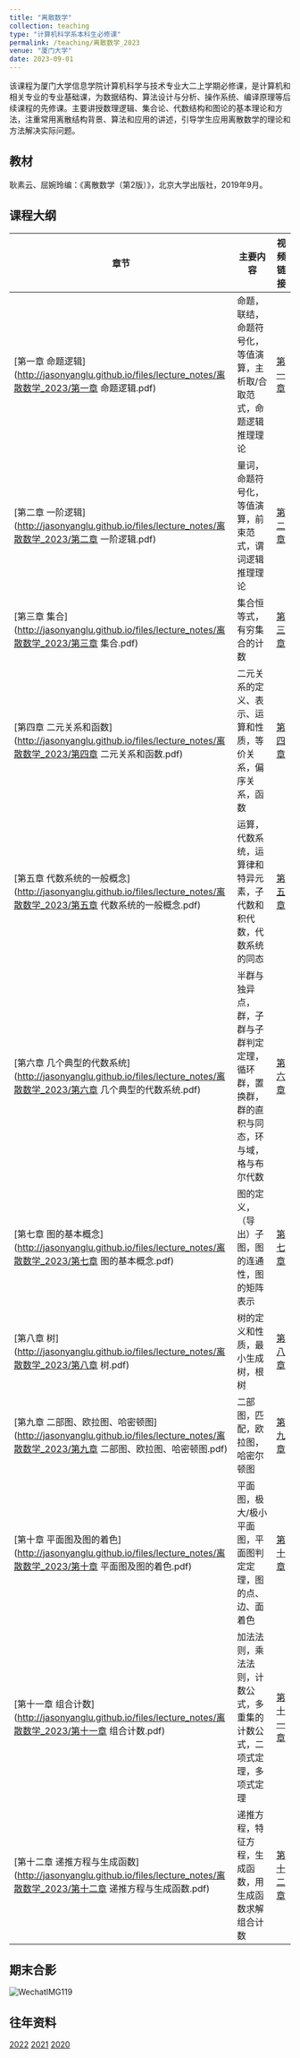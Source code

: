 ```yaml
---
title: "离散数学"
collection: teaching
type: "计算机科学系本科生必修课"
permalink: /teaching/离散数学_2023
venue: "厦门大学"
date: 2023-09-01
---
```


该课程为厦门大学信息学院计算机科学与技术专业大二上学期必修课，是计算机和相关专业的专业基础课，为数据结构、算法设计与分析、操作系统、编译原理等后续课程的先修课。主要讲授数理逻辑、集合论、代数结构和图论的基本理论和方法，注重常用离散结构背景、算法和应用的讲述，引导学生应用离散数学的理论和方法解决实际问题。  

## 教材

耿素云、屈婉玲编：《离散数学（第2版）》，北京大学出版社，2019年9月。

## 课程大纲

| 章节                                                         | 主要内容                                                     | 视频链接                                                 |
| ------------------------------------------------------------ | ------------------------------------------------------------ | -------------------------------------------------------- |
| [第一章 命题逻辑](http://jasonyanglu.github.io/files/lecture_notes/离散数学_2023/第一章 命题逻辑.pdf) | 命题，联结，命题符号化，等值演算，主析取/合取范式，命题逻辑推理理论 | [第一章](https://www.bilibili.com/video/BV1U44y147zT/)   |
| [第二章 一阶逻辑](http://jasonyanglu.github.io/files/lecture_notes/离散数学_2023/第二章 一阶逻辑.pdf) | 量词，命题符号化，等值演算，前束范式，谓词逻辑推理理论       | [第二章](https://www.bilibili.com/video/BV1kf4y1c7Pk/)   |
| [第三章 集合](http://jasonyanglu.github.io/files/lecture_notes/离散数学_2023/第三章 集合.pdf) | 集合恒等式，有穷集合的计数                                   | [第三章](https://www.bilibili.com/video/BV1cu411f7vP/)   |
| [第四章 二元关系和函数](http://jasonyanglu.github.io/files/lecture_notes/离散数学_2023/第四章 二元关系和函数.pdf) | 二元关系的定义、表示、运算和性质，等价关系，偏序关系，函数   | [第四章](https://www.bilibili.com/video/BV1wP4y1b7az/)   |
| [第五章 代数系统的一般概念](http://jasonyanglu.github.io/files/lecture_notes/离散数学_2023/第五章 代数系统的一般概念.pdf) | 运算，代数系统，运算律和特异元素，子代数和积代数，代数系统的同态 | [第五章](https://www.bilibili.com/video/BV1dR4y147PD/)   |
| [第六章 几个典型的代数系统](http://jasonyanglu.github.io/files/lecture_notes/离散数学_2023/第六章 几个典型的代数系统.pdf) | 半群与独异点，群，子群与子群判定定理，循环群，置换群，群的直积与同态，环与域，格与布尔代数 | [第六章](https://www.bilibili.com/video/BV14Z4y197HJ/)   |
| [第七章 图的基本概念](http://jasonyanglu.github.io/files/lecture_notes/离散数学_2023/第七章 图的基本概念.pdf) | 图的定义，（导出）子图，图的连通性，图的矩阵表示             | [第七章](https://www.bilibili.com/video/BV1b34y1d7rW/)   |
| [第八章 树](http://jasonyanglu.github.io/files/lecture_notes/离散数学_2023/第八章 树.pdf) | 树的定义和性质，最小生成树，根树                             | [第八章](https://www.bilibili.com/video/BV1T34y1R7sE/)   |
| [第九章 二部图、欧拉图、哈密顿图](http://jasonyanglu.github.io/files/lecture_notes/离散数学_2023/第九章 二部图、欧拉图、哈密顿图.pdf) | 二部图，匹配，欧拉图，哈密尔顿图                             | [第九章](https://www.bilibili.com/video/BV1AQ4y1i7F2/)   |
| [第十章 平面图及图的着色](http://jasonyanglu.github.io/files/lecture_notes/离散数学_2023/第十章 平面图及图的着色.pdf) | 平面图，极大/极小平面图，平面图判定定理，图的点、边、面着色  | [第十章](https://www.bilibili.com/video/BV1Yi4y1o7bw/)   |
| [第十一章 组合计数](http://jasonyanglu.github.io/files/lecture_notes/离散数学_2023/第十一章 组合计数.pdf) | 加法法则，乘法法则，计数公式，多重集的计数公式，二项式定理，多项式定理 | [第十一章](https://www.bilibili.com/video/BV1nL4y1n7Yw/) |
| [第十二章 递推方程与生成函数](http://jasonyanglu.github.io/files/lecture_notes/离散数学_2023/第十二章 递推方程与生成函数.pdf) | 递推方程，特征方程，生成函数，用生成函数求解组合计数         | [第十二章](https://www.bilibili.com/video/BV1QT4y1f7VU/) |

## 期末合影

![WechatIMG119](http://jasonyanglu.github.io/files/lecture_notes/离散数学_2023/IMG_7184.jpg)

## 往年资料

[2022](http://jasonyanglu.github.io/teaching/离散数学_2022)
[2021](http://jasonyanglu.github.io/teaching/离散数学_2021)
[2020](http://jasonyanglu.github.io/teaching/离散数学_2020)

